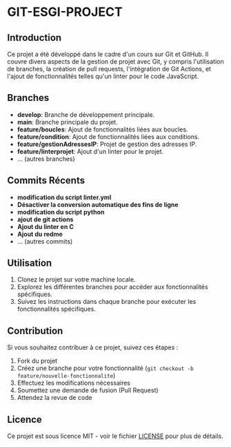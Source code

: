 # GIT-ESGI-PROJECT

## Introduction

Ce projet a été développé dans le cadre d'un cours sur Git et GitHub. Il couvre divers aspects de la gestion de projet avec Git, y compris l'utilisation de branches, la création de pull requests, l'intégration de Git Actions, et l'ajout de fonctionnalités telles qu'un linter pour le code JavaScript.

## Branches

- **develop**: Branche de développement principale.
- **main**: Branche principale du projet.
- **feature/boucles**: Ajout de fonctionnalités liées aux boucles.
- **feature/condition**: Ajout de fonctionnalités liées aux conditions.
- **feature/gestionAdressesIP**: Projet de gestion des adresses IP.
- **feature/linterprojet**: Ajout d'un linter pour le projet.
- ... (autres branches)

## Commits Récents

- **modification du script linter.yml**
- **Désactiver la conversion automatique des fins de ligne**
- **modification du script python**
- **ajout de git actions**
- **Ajout du linter en C**
- **Ajout du redme**
- ... (autres commits)

## Utilisation

1. Clonez le projet sur votre machine locale.
2. Explorez les différentes branches pour accéder aux fonctionnalités spécifiques.
3. Suivez les instructions dans chaque branche pour exécuter les fonctionnalités spécifiques.

## Contribution

Si vous souhaitez contribuer à ce projet, suivez ces étapes :

1. Fork du projet
2. Créez une branche pour votre fonctionnalité (`git checkout -b feature/nouvelle-fonctionnalite`)
3. Effectuez les modifications nécessaires
4. Soumettez une demande de fusion (Pull Request)
5. Attendez la revue de code

## Licence

Ce projet est sous licence MIT - voir le fichier [LICENSE](LICENSE) pour plus de détails.
